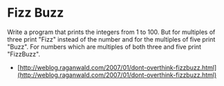 Fizz Buzz
=========

Write a program that prints the integers from 1 to 100. But for multiples of three print "Fizz" instead of the number and for the multiples of five print "Buzz". For numbers which are multiples of both three and five print "FizzBuzz".

- [http://weblog.raganwald.com/2007/01/dont-overthink-fizzbuzz.html](http://weblog.raganwald.com/2007/01/dont-overthink-fizzbuzz.html)
